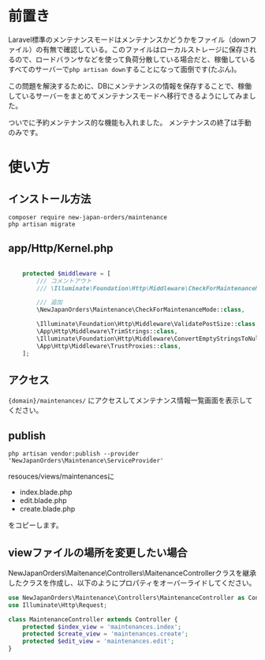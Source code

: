 # 前置き
Laravel標準のメンテナンスモードはメンテナンスかどうかをファイル（downファイル）の有無で確認している。このファイルはローカルストレージに保存されるので、ロードバランサなどを使って負荷分散している場合だと、稼働しているすべてのサーバーで` php artisan down `することになって面倒です(たぶん)。

この問題を解決するために、DBにメンテナンスの情報を保存することで、稼働しているサーバーをまとめてメンテナンスモードへ移行できるようにしてみました。

ついでに予約メンテナンス的な機能も入れました。
メンテナンスの終了は手動のみです。

# 使い方
## インストール方法

```
composer require new-japan-orders/maintenance
php artisan migrate
```

## app/Http/Kernel.php

```php

    protected $middleware = [ 
        /// コメントアウト
        /// \Illuminate\Foundation\Http\Middleware\CheckForMaintenanceMode::class,

        /// 追加
        \NewJapanOrders\Maintenance\CheckForMaintenanceMode::class,

        \Illuminate\Foundation\Http\Middleware\ValidatePostSize::class,
        \App\Http\Middleware\TrimStrings::class,
        \Illuminate\Foundation\Http\Middleware\ConvertEmptyStringsToNull::class,
        \App\Http\Middleware\TrustProxies::class,
    ];  
```

## アクセス

`{domain}/maintenances/` にアクセスしてメンテナンス情報一覧画面を表示してください。

## publish

```
php artisan vendor:publish --provider 'NewJapanOrders\Maintenance\ServiceProvider'
```

resouces/views/maintenancesに

* index.blade.php
* edit.blade.php
* create.blade.php

をコピーします。

## viewファイルの場所を変更したい場合

NewJapanOrders\Maitenance\Controllers\MaitenanceControllerクラスを継承したクラスを作成し、以下のようにプロパティをオーバーライドしてください。

```php
use NewJapanOrders\Maintenance\Controllers\MaintenanceController as Controller;
use Illuminate\Http\Request;

class MaintenanceController extends Controller {
    protected $index_view = 'maintenances.index';
    protected $create_view = 'maintenances.create';
    protected $edit_view = 'maintenances.edit';
}
```

